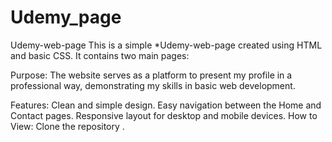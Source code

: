 # Udemy_page

Udemy-web-page
This is a simple *Udemy-web-page created using HTML and basic CSS. It contains two main pages:

Purpose:
The website serves as a platform to present my profile in a professional way, demonstrating my skills in basic web development.

Features:
Clean and simple design.
Easy navigation between the Home and Contact pages.
Responsive layout for desktop and mobile devices.
How to View:
Clone the repository .
